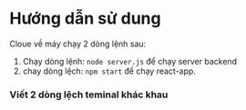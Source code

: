 # Hướng dẫn sử dung
Cloue về máy chạy 2 dòng lệnh sau:
1. Chạy dòng lệnh: `node server.js` để chạy server backend
2. chay dòng lệch: `npm start` để chạy react-app.
### Viết 2 dòng lệch teminal khác khau
